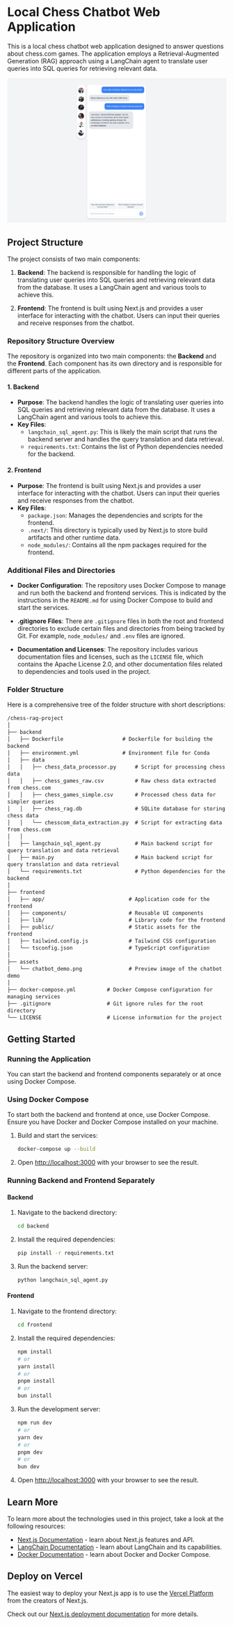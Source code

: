 # Local Chess Chatbot Web Application

This is a local chess chatbot web application designed to answer questions about chess.com games. The application employs a Retrieval-Augmented Generation (RAG) approach using a LangChain agent to translate user queries into SQL queries for retrieving relevant data.

![Chatbot Demo](assets/chatbot_demo.png)

## Project Structure

The project consists of two main components:

1. **Backend**: The backend is responsible for handling the logic of translating user queries into SQL queries and retrieving relevant data from the database. It uses a LangChain agent and various tools to achieve this.

2. **Frontend**: The frontend is built using Next.js and provides a user interface for interacting with the chatbot. Users can input their queries and receive responses from the chatbot.

### Repository Structure Overview

The repository is organized into two main components: the **Backend** and the **Frontend**. Each component has its own directory and is responsible for different parts of the application.

#### 1. **Backend**
- **Purpose**: The backend handles the logic of translating user queries into SQL queries and retrieving relevant data from the database. It uses a LangChain agent and various tools to achieve this.
- **Key Files**:
  - `langchain_sql_agent.py`: This is likely the main script that runs the backend server and handles the query translation and data retrieval.
  - `requirements.txt`: Contains the list of Python dependencies needed for the backend.

#### 2. **Frontend**
- **Purpose**: The frontend is built using Next.js and provides a user interface for interacting with the chatbot. Users can input their queries and receive responses from the chatbot.
- **Key Files**:
  - `package.json`: Manages the dependencies and scripts for the frontend.
  - `.next/`: This directory is typically used by Next.js to store build artifacts and other runtime data.
  - `node_modules/`: Contains all the npm packages required for the frontend.

### Additional Files and Directories

- **Docker Configuration**: The repository uses Docker Compose to manage and run both the backend and frontend services. This is indicated by the instructions in the `README.md` for using Docker Compose to build and start the services.

- **.gitignore Files**: There are `.gitignore` files in both the root and frontend directories to exclude certain files and directories from being tracked by Git. For example, `node_modules/` and `.env` files are ignored.

- **Documentation and Licenses**: The repository includes various documentation files and licenses, such as the `LICENSE` file, which contains the Apache License 2.0, and other documentation files related to dependencies and tools used in the project.

### Folder Structure

Here is a comprehensive tree of the folder structure with short descriptions:

```
/chess-rag-project
│
├── backend
│   ├── Dockerfile                   # Dockerfile for building the backend
│   ├── environment.yml              # Environment file for Conda
│   ├── data
│   │   ├── chess_data_processor.py      # Script for processing chess data
│   │   ├── chess_games_raw.csv          # Raw chess data extracted from chess.com
│   │   ├── chess_games_simple.csv       # Processed chess data for simpler queries
│   │   ├── chess_rag.db                 # SQLite database for storing chess data
│   │   └── chesscom_data_extraction.py  # Script for extracting data from chess.com
│   │
│   ├── langchain_sql_agent.py           # Main backend script for query translation and data retrieval
│   ├── main.py                          # Main backend script for query translation and data retrieval
│   └── requirements.txt                 # Python dependencies for the backend
│
├── frontend
│   ├── app/                           # Application code for the frontend
│   ├── components/                    # Reusable UI components
│   ├── lib/                           # Library code for the frontend
│   ├── public/                        # Static assets for the frontend
│   ├── tailwind.config.js             # Tailwind CSS configuration
│   └── tsconfig.json                  # TypeScript configuration
│
├── assets
│   └── chatbot_demo.png               # Preview image of the chatbot demo
│
├── docker-compose.yml          # Docker Compose configuration for managing services
├── .gitignore                  # Git ignore rules for the root directory
└── LICENSE                     # License information for the project
```

## Getting Started

### Running the Application

You can start the backend and frontend components separately or at once using Docker Compose.

### Using Docker Compose

To start both the backend and frontend at once, use Docker Compose. Ensure you have Docker and Docker Compose installed on your machine.

1. Build and start the services:
    ```bash
    docker-compose up --build
    ```

2. Open [http://localhost:3000](http://localhost:3000) with your browser to see the result.

### Running Backend and Frontend Separately

#### Backend

1. Navigate to the backend directory:
    ```bash
    cd backend
    ```

2. Install the required dependencies:
    ```bash
    pip install -r requirements.txt
    ```

3. Run the backend server:
    ```bash
    python langchain_sql_agent.py
    ```

#### Frontend

1. Navigate to the frontend directory:
    ```bash
    cd frontend
    ```

2. Install the required dependencies:
    ```bash
    npm install
    # or
    yarn install
    # or
    pnpm install
    # or
    bun install
    ```

3. Run the development server:
    ```bash
    npm run dev
    # or
    yarn dev
    # or
    pnpm dev
    # or
    bun dev
    ```

4. Open [http://localhost:3000](http://localhost:3000) with your browser to see the result.

## Learn More

To learn more about the technologies used in this project, take a look at the following resources:

- [Next.js Documentation](https://nextjs.org/docs) - learn about Next.js features and API.
- [LangChain Documentation](https://langchain.com/docs) - learn about LangChain and its capabilities.
- [Docker Documentation](https://docs.docker.com/) - learn about Docker and Docker Compose.

## Deploy on Vercel

The easiest way to deploy your Next.js app is to use the [Vercel Platform](https://vercel.com/new?utm_medium=default-template&filter=next.js&utm_source=create-next-app&utm_campaign=create-next-app-readme) from the creators of Next.js.

Check out our [Next.js deployment documentation](https://nextjs.org/docs/app/building-your-application/deploying) for more details.
